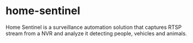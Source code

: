 # home-sentinel
Home Sentinel is a surveillance automation solution that captures RTSP stream from a NVR and analyze it detecting people, vehicles and animals.
